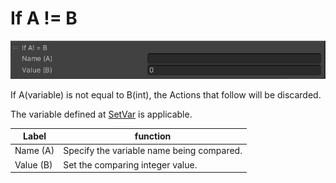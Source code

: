# If A != B
![IfNotEqual](img/IfNotEqual.jpg)

If A(variable) is not equal to B(int), the Actions that follow will be discarded.

The variable defined at [SetVar](SetVar.en.md) is applicable.

|  Label |  function  |
| ----   | ---- |
| Name (A) | Specify the variable name being compared. |
| Value (B) | Set the comparing integer value. |
